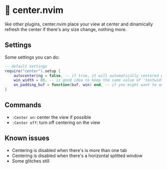 # 🎯 center.nvim
like other plugins, center.nvim place your view at center and dinamically refresh the center if there's any size change, nothing more.

## Settings
Some settings you can do:
```lua
-- default settings
require("center").setup {
	autocentering = false, -- if true, it will automatically centered when you enter in nvim
	win_width = 80, -- is good idea to keep the same value of 'textwidth'
	on_padding_buf = function(buf, win) end, -- if you might want to add something on the padding space of center
}
```

## Commands
- `:Center on`: center the view if possible
- `:Center off`: turn off centering on the view

## Known issues
- Centering is disabled when there's is more than one tab
- Centering is disabled when there's a horizontal splitted window
- Some glitches still
